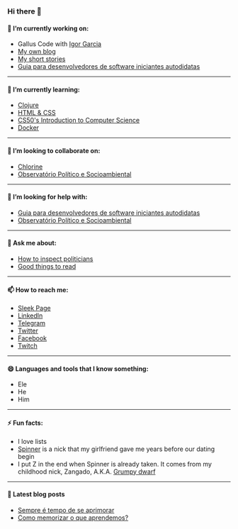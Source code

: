 ### Hi there 👋

#### 🔭 I’m currently working on:
+ Gallus Code with [Igor Garcia](https://github.com/iggar)
+ [My own blog](https://spinnerzl.wordpress.com/)
+ [My short stories](https://www.wattpad.com/user/SpinnerZ)
+ [Guia para desenvolvedores de software iniciantes autodidatas](https://github.com/SpinnerZ/Guia-do-Leo-para-iniciantes)
---
#### 🌱 I’m currently learning:
+ [Clojure](https://www.casadocodigo.com.br/products/livro-programacao-funcional-clojure?_pos=1&_sid=4016ce905&_ss=r)
+ [HTML & CSS](https://www.caelum.com.br/apostila-html-css-javascript/)
+ [CS50's Introduction to Computer Science](https://courses.edx.org/courses/course-v1:HarvardX+CS50+X/course/)
+ [Docker](https://www.linuxtips.io/product-page/descomplicando-o-docker)
---
#### 👯 I’m looking to collaborate on:
+ [Chlorine](https://github.com/mauricioszabo/atom-chlorine)
+ [Observatório Político e Socioambiental](https://github.com/ops-org/operacao-politica-supervisionada)
---
#### 🤔 I’m looking for help with:
+ [Guia para desenvolvedores de software iniciantes autodidatas](https://github.com/SpinnerZ/Guia-do-Leo-para-iniciantes)
+ [Observatório Político e Socioambiental](https://github.com/ops-org/operacao-politica-supervisionada)
---
#### 💬 Ask me about:
+ [How to inspect politicians](https://institutoops.org.br/)
+ [Good things to read](https://getpocket.com/@724d1p42T3585g372aA59f1A7bg0Tc020GdT91b8e8La64h78b223iDba79QJ180)
---
#### 📫 How to reach me:
+ [Sleek Page](https://lsouza.sleek.page)
+ [LinkedIn](https://www.linkedin.com/in/lsouza42/)
+ [Telegram](http://t.me/SpinnerZ)
+ [Twitter](https://twitter.com/spinnerzl)
+ [Facebook](https://www.facebook.com/leonardo.almeida.9231)
+ [Twitch](https://www.twitch.tv/spinnerzl)
---
#### 😄 Languages and tools that I know something:
+ Ele
+ He
+ Him
---
#### ⚡ Fun facts:
+ I love lists
+ [Spinner](https://translate.google.com/#view=home&op=translate&sl=de&tl=en&text=Spinner) is a nick that my girlfriend gave me years before our dating begin
+ I put Z in the end when Spinner is already taken. It comes from my childhood nick, Zangado, A.K.A. [Grumpy dwarf](https://disney.fandom.com/wiki/Grumpy)
---  
#### 📕 Latest blog posts
<!-- BLOG-POST-LIST:START -->
- [Sempre é tempo de se aprimorar](https://spinnerzl.wordpress.com/2020/06/19/sempre-e-tempo-de-se-aprimorar/)
- [Como memorizar o que aprendemos?](https://spinnerzl.wordpress.com/2020/06/15/como-memorizar-o-que-aprendemos/)
<!-- BLOG-POST-LIST:END -->
